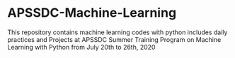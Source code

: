 # APSSDC-Machine-Learning
This repository contains machine learning codes with python includes daily practices and Projects at APSSDC Summer Training Program on Machine Learning with Python from July 20th to 26th, 2020
